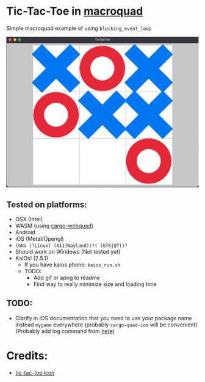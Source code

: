 # Tic-Tac-Toe in [macroquad](https://github.com/not-fl3/macroquad)

Simple macroquad example of using `blocking_event_loop`

![Example run](screenshot.png)

## Tested on platforms:
- OSX (Intel)
- WASM (using [cargo-webquad](https://github.com/not-fl3/cargo-webquad/tree/master))
- Android
- iOS (Metal/Opengl)
- `(GNU )?Linux( (X11|Wayland))?( (GTK|QT))?`
- Should work on Windows (Not tested yet)
- KaiOs! (2.5.1)
    - If you have kaios phone: `kaios_run.sh`
    - TODO:
        - Add gif or apng to readme
        - Find way to really minimize size and loading time

## TODO:
- Clarify in iOS documentation that you need to use your package name instead `mygame` everywhere (probably `cargo-quad-ios` will be convenient) (Probably add log command from [here](https://macroquad.rs/articles/ios/#simulator-logs))

# Credits:
- [tic-tac-toe icon](https://icon-icons.com/icon/tic-tac-toe/39453)